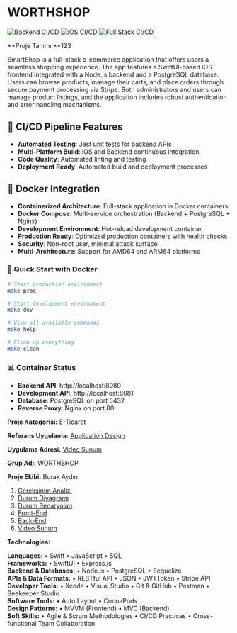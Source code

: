 # WORTHSHOP

[![Backend CI/CD](https://github.com/USERNAME/REPOSITORY/workflows/Backend%20CI/CD/badge.svg)](https://github.com/USERNAME/REPOSITORY/actions)
[![iOS CI/CD](https://github.com/USERNAME/REPOSITORY/workflows/iOS%20CI/CD/badge.svg)](https://github.com/USERNAME/REPOSITORY/actions)
[![Full Stack CI/CD](https://github.com/USERNAME/REPOSITORY/workflows/Full%20Stack%20CI/CD/badge.svg)](https://github.com/USERNAME/REPOSITORY/actions)

**Proje Tanımı:**123

SmartShop is a full-stack e-commerce application that offers users a seamless shopping experience. The app features a SwiftUI-based iOS
frontend integrated with a Node.js backend and a PostgreSQL database. Users can browse products, manage their carts, and place orders
through secure payment processing via Stripe. Both administrators and users can manage product listings, and the application includes robust
authentication and error handling mechanisms.

## 🚀 CI/CD Pipeline Features
- **Automated Testing**: Jest unit tests for backend APIs
- **Multi-Platform Build**: iOS and Backend continuous integration
- **Code Quality**: Automated linting and testing
- **Deployment Ready**: Automated build and deployment processes

## 🐳 Docker Integration
- **Containerized Architecture**: Full-stack application in Docker containers
- **Docker Compose**: Multi-service orchestration (Backend + PostgreSQL + Nginx)
- **Development Environment**: Hot-reload development container
- **Production Ready**: Optimized production containers with health checks
- **Security**: Non-root user, minimal attack surface
- **Multi-Architecture**: Support for AMD64 and ARM64 platforms

### 🚀 Quick Start with Docker
```bash
# Start production environment
make prod

# Start development environment  
make dev

# View all available commands
make help

# Clean up everything
make clean
```

### 📊 Container Status
- **Backend API**: http://localhost:8080
- **Development API**: http://localhost:8081  
- **Database**: PostgreSQL on port 5432
- **Reverse Proxy**: Nginx on port 80

**Proje Kategorisi:** E-Ticaret

**Referans Uygulama:** [Application Design](Application-Design.md)

**Uygulama Adresi:** [Video Sunum](Sunum.md)

**Grup Adı:** WORTHSHOP

**Proje Ekibi:** Burak Aydın

1. [Gereksinim Analizi](Gereksinim-Analizi.md)
2. [Durum Diyagramı](Durum-Diyagramı.md)
3. [Durum Senaryoları](Durum-Senaryoları.md)
4. [Front-End](Front-End)
5. [Back-End](Back-End)
6. [Video Sunum](Sunum.md)

**Technologies:**  

**Languages:** • Swift • JavaScript • SQL  
**Frameworks:** • SwiftUI • Express.js  
**Backend & Databases:** • Node.js • PostgreSQL • Sequelize  
**APIs & Data Formats:** • RESTful API • JSON • JWTToken • Stripe API  
**Developer Tools:** • Xcode • Visual Studio • Git & GitHub • Postman • Beekeeper Studio  
**Software Tools:** • Auto Layout • CocoaPods  
**Design Patterns:** • MVVM (Frontend) • MVC (Backend)  
**Soft Skills:** • Agile & Scrum Methodologies • CI/CD Practices • Cross-functional Team Collaboration  




